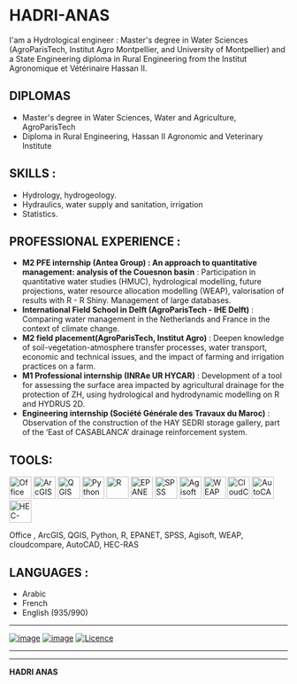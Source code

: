 # HADRI-ANAS
I'am a Hydrological engineer : Master's degree in Water Sciences (AgroParisTech, Institut Agro Montpellier, and University of Montpellier) and a State Engineering diploma in Rural Engineering from the Institut Agronomique et Vétérinaire Hassan II.
## DIPLOMAS
 - Master's degree in Water Sciences, Water and Agriculture, AgroParisTech
 - Diploma in Rural Engineering, Hassan II Agronomic and Veterinary Institute
## SKILLS : 
 - Hydrology, hydrogeology.
 - Hydraulics, water supply and sanitation, irrigation
 - Statistics.
## PROFESSIONAL EXPERIENCE : 
- **M2 PFE internship (Antea Group) : An approach to quantitative management: analysis of the Couesnon basin** : Participation in quantitative water studies (HMUC), hydrological modelling, future projections, water resource allocation modelling (WEAP), valorisation of results with R - R Shiny. Management of large databases.
- **International Field School in Delft (AgroParisTech - IHE Delft)** : Comparing water management in the Netherlands and France in the context of climate change.
- **M2 field placement(AgroParisTech, Institut Agro)** : Deepen knowledge of soil-vegetation-atmosphere transfer processes, water transport, economic and technical issues, and the impact of farming and irrigation practices on a farm.
- **M1 Professional internship (INRAe UR HYCAR)** : Development of a tool for assessing the surface area impacted by agricultural drainage for the protection of ZH, using hydrological and hydrodynamic modelling on R and HYDRUS 2D.
- **Engineering internship (Société Générale des Travaux du Maroc)** : Observation of the construction of the HAY SEDRI storage gallery, part of the ‘East of CASABLANCA’ drainage reinforcement system.
## TOOLS:
<img src="![image](https://github.com/user-attachments/assets/89bc71ff-2e29-4e83-afd3-746578e766f6)" alt="Office" width="40"/> 
<img src="![image](https://github.com/user-attachments/assets/56644351-a92c-490d-a75a-ac88e59dc44b)" alt="ArcGIS" width="40"/>
<img src="![image](https://github.com/user-attachments/assets/a15533ba-0503-4d2b-94e5-3a674456d0ef)" alt="QGIS" width="40"/>
<img src="path-to-python-icon.png" alt="Python" width="40"/>
<img src="path-to-r-icon.png" alt="R" width="40"/>
<img src="path-to-epanet-icon.png" alt="EPANET" width="40"/>
<img src="path-to-spss-icon.png" alt="SPSS" width="40"/>
<img src="path-to-agisoft-icon.png" alt="Agisoft" width="40"/>
<img src="path-to-weap-icon.png" alt="WEAP" width="40"/>
<img src="path-to-cloudcompare-icon.png" alt="CloudCompare" width="40"/>
<img src="path-to-autocad-icon.png" alt="AutoCAD" width="40"/>
<img src="path-to-hec-ras-icon.png" alt="HEC-RAS" width="40"/>


 Office  , ArcGIS, QGIS, Python, R, EPANET, SPSS, Agisoft, WEAP, cloudcompare, AutoCAD, HEC-RAS
 ## LANGUAGES : 
- Arabic 
- French 
- English (935/990)

____

[![image](https://img.shields.io/badge/LinkedIn-0077B5?style=for-the-badge&logo=linkedin&logoColor=white)](https://www.linkedin.com/in/anas-hadri/)
[![image](https://img.shields.io/badge/GitHub-100000?style=for-the-badge&logo=github&logoColor=white
)](https://github.com/anashadri/)
[![Licence](https://img.shields.io/github/license/Ileriayo/markdown-badges?style=for-the-badge)](./LICENSE)

___
___
****HADRI ANAS****
